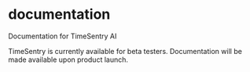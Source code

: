 # documentation
Documentation for TimeSentry AI

TimeSentry is currently available for beta testers. Documentation will be made available upon product launch.
